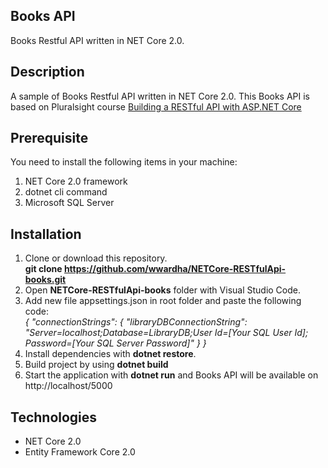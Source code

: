 ## Books API

Books Restful API written in NET Core 2.0.

## Description

A sample of Books Restful API written in NET Core 2.0. This Books API is based on Pluralsight course 
[Building a RESTful API with ASP.NET Core](https://app.pluralsight.com/library/courses/asp-dot-net-core-restful-api-building/table-of-contents) 

## Prerequisite

You need to install the following items in your machine:
1. NET Core 2.0 framework
2. dotnet cli command
3. Microsoft SQL Server

## Installation

1. Clone or download this repository.<br />
   <b>git clone https://github.com/wwardha/NETCore-RESTfulApi-books.git</b>
2. Open <b>NETCore-RESTfulApi-books</b> folder with Visual Studio Code.
3. Add new file appsettings.json in root folder and paste the following code:
   <br />
   <i>
   {
        "connectionStrings": {
            "libraryDBConnectionString": "Server=localhost;Database=LibraryDB;User Id=[Your SQL User Id]; Password=[Your SQL Server Password]"
        }
   }
   </i>
4. Install dependencies with <b>dotnet restore</b>. 
5. Build project by using <b>dotnet build</b>
6. Start the application with <b>dotnet run</b> and Books API will be available on http://localhost/5000

## Technologies

* NET Core 2.0
* Entity Framework Core 2.0